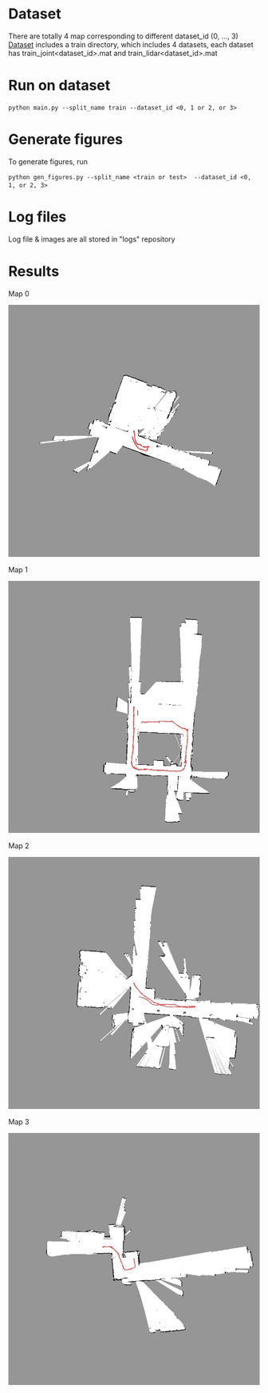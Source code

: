 # Dataset 
There are totally 4 map corresponding to different dataset_id (0, ..., 3)
[Dataset](https://drive.google.com/drive/folders/1LdD9B1mpaMSgoy5itutOOqpuzR6DfZVz?usp=sharing) includes a train directory, which includes 4 datasets, each dataset has train_joint<dataset_id>.mat and train_lidar<dataset_id>.mat

# Run on dataset
```
python main.py --split_name train --dataset_id <0, 1 or 2, or 3>
```

# Generate figures 
To generate figures, run
```
python gen_figures.py --split_name <train or test>  --dataset_id <0, 1, or 2, 3> 
```

# Log files
Log file & images are all stored in "logs" repository

# Results

Map 0

![map0](/results/0.jpg)

Map 1

![map1](/results/1.jpg)

Map 2

![map2](/results/2.jpg)

Map 3

![map3](/results/3.jpg)
